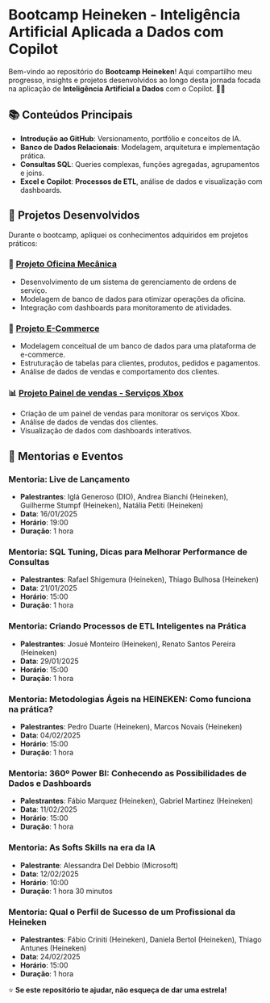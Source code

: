 # Bootcamp Heineken - Inteligência Artificial Aplicada a Dados com Copilot

Bem-vindo ao repositório do **Bootcamp Heineken**! Aqui compartilho meu progresso, insights e projetos desenvolvidos ao longo desta jornada focada na aplicação de **Inteligência Artificial a Dados** com o Copilot. 🍻🤖

## 📚 Conteúdos Principais
- **Introdução ao GitHub**: Versionamento, portfólio e conceitos de IA.
- **Banco de Dados Relacionais**: Modelagem, arquitetura e implementação prática.
- **Consultas SQL**: Queries complexas, funções agregadas, agrupamentos e joins.
- **Excel e Copilot**: **Processos de ETL**, análise de dados e visualização com dashboards.

## 📂 Projetos Desenvolvidos
Durante o bootcamp, apliquei os conhecimentos adquiridos em projetos práticos:

### 🔧 [Projeto Oficina Mecânica](https://github.com/gustavolima007/Bootcamp_Heineken-IA-Aplicada-a-Dados-com-Copilot/blob/main/Banco%20de%20dados/Projeto%20para%20Oficina/readme.md)
- Desenvolvimento de um sistema de gerenciamento de ordens de serviço.
- Modelagem de banco de dados para otimizar operações da oficina.
- Integração com dashboards para monitoramento de atividades.

### 🛒 [Projeto E-Commerce](https://github.com/gustavolima007/Bootcamp_Heineken-IA-Aplicada-a-Dados-com-Copilot/blob/main/Banco%20de%20dados/Projeto%20Conceitual%20de%20Banco%20de%20Dados%20%E2%80%93%20E-COMMERCE/README.md)
- Modelagem conceitual de um banco de dados para uma plataforma de e-commerce.
- Estruturação de tabelas para clientes, produtos, pedidos e pagamentos.
- Análise de dados de vendas e comportamento dos clientes.

### 📊 [Projeto Painel de vendas - Serviços Xbox](https://github.com/gustavolima007/Bootcamp_Heineken-IA-Aplicada-a-Dados-com-Copilot/blob/main/Analise%20de%20dados%20com%20Excel%20e%20Copilot/Projeto%20-%20Painel%20de%20vendas/readme.md)
- Criação de um painel de vendas para monitorar os serviços Xbox.
- Análise de dados de vendas dos clientes.
- Visualização de dados com dashboards interativos.

## 🎥 Mentorias e Eventos

### Mentoria: Live de Lançamento
- **Palestrantes**: Iglá Generoso (DIO), Andrea Bianchi (Heineken), Guilherme Stumpf (Heineken), Natália Petiti (Heineken)
- **Data**: 16/01/2025
- **Horário**: 19:00
- **Duração**: 1 hora

### Mentoria: SQL Tuning, Dicas para Melhorar Performance de Consultas
- **Palestrantes**: Rafael Shigemura (Heineken), Thiago Bulhosa (Heineken)
- **Data**: 21/01/2025
- **Horário**: 15:00
- **Duração**: 1 hora

### Mentoria: Criando Processos de ETL Inteligentes na Prática
- **Palestrantes**: Josué Monteiro (Heineken), Renato Santos Pereira (Heineken)
- **Data**: 29/01/2025
- **Horário**: 15:00
- **Duração**: 1 hora

### Mentoria: Metodologias Ágeis na HEINEKEN: Como funciona na prática?
- **Palestrantes**: Pedro Duarte (Heineken), Marcos Novais (Heineken)
- **Data**: 04/02/2025
- **Horário**: 15:00
- **Duração**: 1 hora

### Mentoria: 360º Power BI: Conhecendo as Possibilidades de Dados e Dashboards
- **Palestrantes**: Fábio Marquez (Heineken), Gabriel Martinez (Heineken)
- **Data**: 11/02/2025
- **Horário**: 15:00
- **Duração**: 1 hora

### Mentoria: As Softs Skills na era da IA
- **Palestrante**: Alessandra Del Debbio (Microsoft)
- **Data**: 12/02/2025
- **Horário**: 10:00
- **Duração**: 1 hora 30 minutos

### Mentoria: Qual o Perfil de Sucesso de um Profissional da Heineken
- **Palestrantes**: Fábio Criniti (Heineken), Daniela Bertol (Heineken), Thiago Antunes (Heineken)
- **Data**: 24/02/2025
- **Horário**: 15:00
- **Duração**: 1 hora

⭐ **Se este repositório te ajudar, não esqueça de dar uma estrela!**